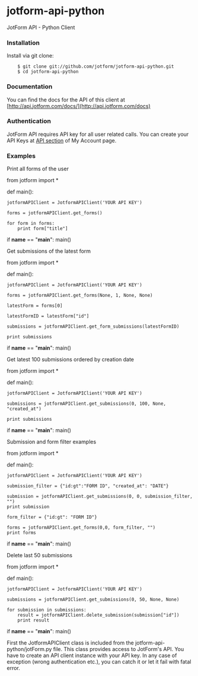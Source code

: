 jotform-api-python 
===============
JotForm API - Python Client


### Installation

Install via git clone:

        $ git clone git://github.com/jotform/jotform-api-python.git
        $ cd jotform-api-python
        

### Documentation

You can find the docs for the API of this client at [http://api.jotform.com/docs/](http://api.jotform.com/docs)

### Authentication

JotForm API requires API key for all user related calls. You can create your API Keys at  [API section](http://www.jotform.com/myaccount/api) of My Account page.

### Examples

Print all forms of the user

from jotform import *

def main():

    jotformAPIClient = JotformAPIClient('YOUR API KEY')

    forms = jotformAPIClient.get_forms()

    for form in forms:
    	print form["title"]

if __name__ == "__main__":
    main()


Get submissions of the latest form

from jotform import *


def main():

    jotformAPIClient = JotformAPIClient('YOUR API KEY')

    forms = jotformAPIClient.get_forms(None, 1, None, None)

    latestForm = forms[0]

    latestFormID = latestForm["id"]

    submissions = jotformAPIClient.get_form_submissions(latestFormID)

    print submissions

if __name__ == "__main__":
    main()

Get latest 100 submissions ordered by creation date

from jotform import *

def main():

    jotformAPIClient = JotformAPIClient('YOUR API KEY')

    submissions = jotformAPIClient.get_submissions(0, 100, None, "created_at")

    print submissions

if __name__ == "__main__":
    main()

Submission and form filter examples

from jotform import *

def main():

    jotformAPIClient = JotformAPIClient('YOUR API KEY')

    submission_filter = {"id:gt":"FORM ID", "created_at": "DATE"}

    submission = jotformAPIClient.get_submissions(0, 0, submission_filter, "") 
    print submission

    form_filter = {"id:gt": "FORM ID"}

    forms = jotformAPIClient.get_forms(0,0, form_filter, "")
    print forms

if __name__ == "__main__":
    main()

Delete last 50 submissions

from jotform import *

def main():

    jotformAPIClient = JotformAPIClient('YOUR API KEY')

    submissions = jotformAPIClient.get_submissions(0, 50, None, None)

    for submission in submissions:
        result = jotformAPIClient.delete_submission(submission["id"])
        print result

if __name__ == "__main__":
    main()

First the JotformAPIClient class is included from the jotform-api-python/jotForm.py file. This class provides access to JotForm's API. You have to create an API client instance with your API key. 
In any case of exception (wrong authentication etc.), you can catch it or let it fail with fatal error.


    
